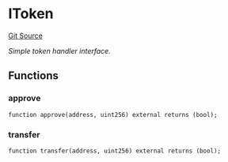# IToken
[Git Source](https://github.com/NaniDAO/ie/blob/b0475e5d66a2a8d1371056df9a3f0ad75b1b4d99/src/IE.sol)

*Simple token handler interface.*


## Functions
### approve


```solidity
function approve(address, uint256) external returns (bool);
```

### transfer


```solidity
function transfer(address, uint256) external returns (bool);
```

